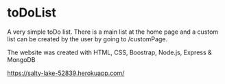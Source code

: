 # toDoList
A very simple toDo list. There is a main list at the home page and a custom list can be created by the user by going to /customPage.

The website was created with HTML, CSS, Boostrap, Node.js, Express & MongoDB

https://salty-lake-52839.herokuapp.com/

